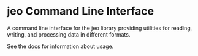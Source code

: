 # jeo Command Line Interface

A command line interface for the jeo library providing utilities for reading, 
writing, and processing data in different formats. 

See the [docs](http://jeo.io/cli/) for information about usage.